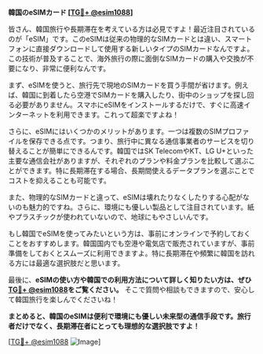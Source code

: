 **韓国のeSIMカード [[TG💪+ @esim1088](https://t.me/s/esim1088)]**

皆さん、韓国旅行や長期滞在を考えている方は必見ですよ！最近注目されているのが「eSIM」です。このeSIMは従来の物理的なSIMカードとは違い、スマートフォンに直接ダウンロードして使用する新しいタイプのSIMカードなんですよ。この技術が普及することで、海外旅行の際に面倒なSIMカードの購入や交換が不要になり、非常に便利なんです。

まず、eSIMを使うと、旅行先で現地のSIMカードを買う手間が省けます。例えば、韓国に到着したら空港でSIMカードを購入したり、街中のショップを探し回る必要がありません。スマホにeSIMをインストールするだけで、すぐに高速インターネットを利用できます。これって超楽ですよね！

さらに、eSIMにはいくつかのメリットがあります。一つは複数のSIMプロファイルを保存できる点です。つまり、旅行中に異なる通信事業者のサービスを切り替えることが簡単にできるんです。韓国ではSK TelecomやKT、LG U+といった主要な通信会社がありますが、それぞれのプランや料金プランを比較して選ぶことができます。特に長期滞在する場合、長期間使えるデータプランを選ぶことでコストを抑えることも可能です。

また、物理的なSIMカードと違って、eSIMは壊れたりなくしたりする心配がないのも魅力的ですね。さらに、環境にも優しい製品として注目されています。紙やプラスチックが使われていないので、地球にもやさしいんです。

もし韓国でeSIMを使ってみたいという方は、事前にオンラインで予約しておくことをおすすめします。韓国国内でも空港や電気店で販売されていますが、事前準備をしておくとスムーズに利用できますよ。特に長期滞在や頻繁に韓国を訪れる方には最適な選択肢だと思います。

最後に、**eSIMの使い方や韓国での利用方法について詳しく知りたい方は、ぜひ[TG💪+ @esim1088](https://t.me/s/esim1088)をご覧ください。** そこで質問や相談もできますので、安心して韓国旅行を楽しんでくださいね！

**まとめると、韓国のeSIMは便利で環境にも優しい未来型の通信手段です。旅行者だけでなく、長期滞在者にとっても理想的な選択肢ですよ！**

[[TG💪+ @esim1088](https://t.me/s/esim1088) ![Image](https://i.postimg.cc/Y0z9fWf4/image.png)]